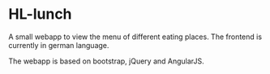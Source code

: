 HL-lunch
========

A small webapp to view the menu of different eating places.
The frontend is currently in german language.

The webapp is based on bootstrap, jQuery and AngularJS.
